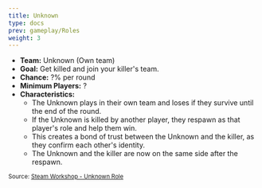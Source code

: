 ```yaml
---
title: Unknown
type: docs
prev: gameplay/Roles
weight: 3
---
```


- **Team:** Unknown (Own team)
- **Goal:** Get killed and join your killer's team.
- **Chance:** ?% per round
- **Minimum Players:** ?
- **Characteristics:**
  - The Unknown plays in their own team and loses if they survive until the end of the round.
  - If the Unknown is killed by another player, they respawn as that player's role and help them win.
  - This creates a bond of trust between the Unknown and the killer, as they confirm each other's identity.
  - The Unknown and the killer are now on the same side after the respawn.

<small>Source: [Steam Workshop - Unknown Role](https://steamcommunity.com/sharedfiles/filedetails/?id=1457185541)</small>
